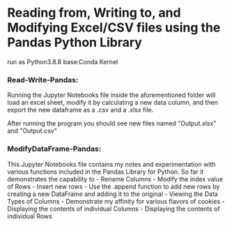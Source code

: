# Reading from, Writing to, and Modifying Excel/CSV files using the Pandas Python Library
run as Python3.8.8 base:Conda Kernel

### Read-Write-Pandas:
Running the Jupyter Notebooks file inside the aforementioned folder will load an excel sheet, modify it by calculating a new data column, and then export the new dataframe as a .csv and a .xlsx file.

After running the program you should see new files named "Output.xlsx" and "Output.csv"

### ModifyDataFrame-Pandas:
This Jupyter Notebooks file contains my notes and experimentation with various functions included in the Pandas Library for Python.
So far it demonstrates the capability to
    - Rename Columns
    - Modify the index value of Rows
    - Insert new rows 
    - Use the .append function to add new rows by creating a new DataFrame and adding it to the original
    - Viewing the Data Types of Columns
    - Demonstrate my affinity for various flavors of cookies
    - Displaying the contents of individual Columns
    - Displaying the contents of individual Rows